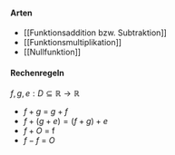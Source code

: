 
#### Arten
- [[Funktionsaddition bzw. Subtraktion]]
- [[Funktionsmultiplikation]]
- [[Nullfunktion]]

#### Rechenregeln
$f, g, e: D \subseteq \mathbb{R} \rightarrow \mathbb{R}$
- $f + g$ = $g + f$
- $f + (g + e) = (f + g) + e$
- $f + O$ = f
- $f - f$ = $O$

